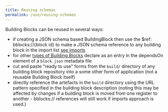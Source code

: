 ```yaml
---
title: Reusing schemas
permalink: /use/reusing-schemas
---
```


Building Blocks can be reused in several ways:

- if creating a JSON schema based BuildingBlock then use the $ref: bblocks://{block id} to make a JSON schema reference to any building block in the import list [see imports](/create/imports)
- for other [types of Building Blocks](/overview/types) declare as an entry in the dependsOn element of a `block.json` metadata file
- cut and paste "ready to use" forms from the `build/` directory of any building block repository into a some other form of application (not a reusable Building Block itself)
- directly reference the artefacts in the `build` directory using the URL pattern specified in the building block
  description (noting this may be affected by changes if a building block is moved from one register to another - bblocks:// references will still work if imports approach is used.)
